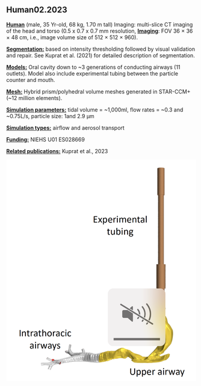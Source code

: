 ## Human02.2023

**<u>Human</u>** (male, 35 Yr-old, 68 kg, 1.70 m tall) Imaging: multi-slice CT imaging of the head and torso (0.5 x 0.7 x 0.7 mm resolution, **<u>Imaging</u>**: FOV 36 × 36 × 48 cm, i.e., image volume size of 512 × 512 × 960). 

**<u>Segmentation:</u>** based on intensity thresholding followed by visual validation and repair. See Kuprat et al. (2021) for detailed description of segmentation.

**<u>Models:</u>** Oral cavity down to ~3 generations of conducting airways (11 outlets). Model also include experimental tubing between the particle counter and mouth.

**<u>Mesh:</u>** Hybrid prism/polyhedral volume meshes generated in STAR-CCM+ (~12 million elements).

**<u>Simulation parameters:</u>** tidal volume = ~1,000ml, flow rates = ~0.3 and ~0.75L/s, particle size: 1and 2.9 µm 

**<u>Simulation types:</u>** airflow and aerosol transport 

<u>**Funding:**</u> NIEHS U01 ES028669 

**<u>Related publications:</u>** Kuprat et al., 2023

![human02.2023](../README/human02.2023.png)